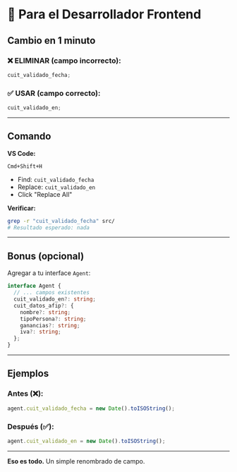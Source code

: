 # 🎯 Para el Desarrollador Frontend

## Cambio en 1 minuto

### ❌ ELIMINAR (campo incorrecto):

```typescript
cuit_validado_fecha;
```

### ✅ USAR (campo correcto):

```typescript
cuit_validado_en;
```

---

## Comando

**VS Code:**

```
Cmd+Shift+H
```

- Find: `cuit_validado_fecha`
- Replace: `cuit_validado_en`
- Click "Replace All"

**Verificar:**

```bash
grep -r "cuit_validado_fecha" src/
# Resultado esperado: nada
```

---

## Bonus (opcional)

Agregar a tu interface `Agent`:

```typescript
interface Agent {
  // ... campos existentes
  cuit_validado_en?: string;
  cuit_datos_afip?: {
    nombre?: string;
    tipoPersona?: string;
    ganancias?: string;
    iva?: string;
  };
}
```

---

## Ejemplos

### Antes (❌):

```typescript
agent.cuit_validado_fecha = new Date().toISOString();
```

### Después (✅):

```typescript
agent.cuit_validado_en = new Date().toISOString();
```

---

**Eso es todo.** Un simple renombrado de campo.
